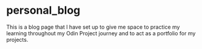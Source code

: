 # personal_blog
This is a blog page that I have set up to give me space to practice my learning throughout my Odin Project journey and to act as a portfolio for my projects. 
